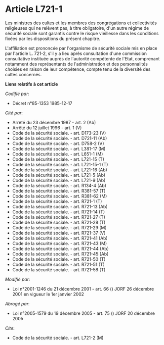 # Article L721-1

Les ministres des cultes et les membres des congrégations et collectivités religieuses qui ne relèvent pas, à titre
obligatoire, d'un autre régime de sécurité sociale sont garantis contre le risque vieillesse dans les conditions fixées par
les dispositions du présent chapitre. 

L'affiliation est prononcée par l'organisme de sécurité sociale mis en place par l'article L. 721-2, s'il y a lieu après
consultation d'une commission consultative instituée auprès de l'autorité compétente de l'Etat, comprenant notamment des
représentants de l'administration et des personnalités choisies en raison de leur compétence, compte tenu de la diversité des
cultes concernés.

**Liens relatifs à cet article**

_Codifié par_:

  - Décret n°85-1353 1985-12-17

_Cité par_:

  - Arrêté du 23 décembre 1987 - art. 2 (Ab)
  - Arrêté du 12 juillet 1996 - art. 1 (V)
  - Code de la sécurité sociale. - art. D173-23 (V)
  - Code de la sécurité sociale. - art. D721-11 (Ab)
  - Code de la sécurité sociale. - art. D758-2 (V)
  - Code de la sécurité sociale. - art. L381-17 (M)
  - Code de la sécurité sociale. - art. L651-1 (M)
  - Code de la sécurité sociale. - art. L721-15 (T)
  - Code de la sécurité sociale. - art. L721-15-1 (T)
  - Code de la sécurité sociale. - art. L721-16 (Ab)
  - Code de la sécurité sociale. - art. L721-5 (Ab)
  - Code de la sécurité sociale. - art. L721-9 (Ab)
  - Code de la sécurité sociale. - art. R134-4 (Ab)
  - Code de la sécurité sociale. - art. R381-57 (T)
  - Code de la sécurité sociale. - art. R381-62 (M)
  - Code de la sécurité sociale. - art. R721-1 (T)
  - Code de la sécurité sociale. - art. R721-13 (Ab)
  - Code de la sécurité sociale. - art. R721-14 (T)
  - Code de la sécurité sociale. - art. R721-27 (T)
  - Code de la sécurité sociale. - art. R721-28 (T)
  - Code de la sécurité sociale. - art. R721-29 (M)
  - Code de la sécurité sociale. - art. R721-37 (V)
  - Code de la sécurité sociale. - art. R721-41 (Ab)
  - Code de la sécurité sociale. - art. R721-43 (M)
  - Code de la sécurité sociale. - art. R721-44 (Ab)
  - Code de la sécurité sociale. - art. R721-45 (Ab)
  - Code de la sécurité sociale. - art. R721-50 (T)
  - Code de la sécurité sociale. - art. R721-51 (T)
  - Code de la sécurité sociale. - art. R721-58 (T)

_Modifié par_:

  - Loi n°2001-1246 du 21 décembre 2001 - art. 66 () JORF 26 décembre 2001 en vigueur le 1er janvier 2002

_Abrogé par_:

  - Loi n°2005-1579 du 19 décembre 2005 - art. 75 () JORF 20 décembre 2005

_Cite_:

  - Code de la sécurité sociale. - art. L721-2 (M)
